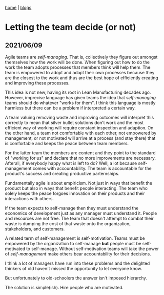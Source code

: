 [home](../index) | [blogs](../blogs)

# Letting the team decide (or not)
## 2021/06/09

Agile teams are _self-managing_. That is, collectively they figure out amongst themselves how the work will be done. When figuring out how to do the work the team adopts processes that members think will help them. The team is empowered to adopt and adapt their own processes because they are the closest to the work and thus are the best hope of efficiently creating and improving these processes.

This idea is not new, having its root in Lean Manufacturing decades ago. However, imprecise language has given teams the idea that _self-managing_ teams should do whatever "works for them". I think this language is mostly harmless but there can be a problem if interpreted a certain way.

A team valuing removing waste and improving outcomes will interpret this correctly to mean that silver bullet solutions don't work and the most efficient way of working will require constant inspection and adaption. On the other hand, a team not comfortable with each other, not empowered by management, or not motivated will arrive at a process (and stay there) that is comfortable and keeps the peace between team members.

For the latter team the members are content and they point to the standard of "working for us" and declare that no more improvements are necessary. Afterall, if everybody happy what is left to do? Well, a lot because self-management comes with accountability. The team is accountable for the product's success and creating productive parternships.

Fundamentally agile is about empiricism. Not just in ways that benefit the product but also in ways that benefit people interacting. The team who solely keeps the peace forgoes innovation on their products and their interactions with others. 

If the team expects to self-manage then they must understand the economics of development just as any manager must understand it. People and resources are not free. The team that doesn't attempt to combat their waste is dumping the cost of that waste onto the organization, stakeholders, and customers.

A related term of self-management is self-motivation. Teams must be empowered by the organization to self-manage **but** people must be self-motivated to self-manage. Without self-motivation teams will take the power of _self-management_ make others bear accountability for their decisions.

I think a lot of managers have run into these problems and the delighted thinkers of old haven't missed the opportunity to let everyone know.

But unfortunately to old-schoolers the answer isn't imposed hierarchy. 

The solution is simple(ish). Hire people who are motivated.